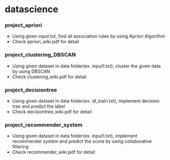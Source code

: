 # datascience

### project_apriori
* Using given input.txt, find all association rules by using Apriori Algorithm
* Check apriori_wiki.pdf for detail

### project_clustering_DBSCAN
* Using given dataset in data folder(ex. input1.txt), cluster the given data by using DBSCAN
* Check clustering_wiki.pdf for detail 

### project_decisiontree
* Using given dataset in data folder(ex. dt_train.txt), implement decision tree and predict the label
* Check decisiontree_wiki.pdf for detail

### project_recommender_system
* Using given dataset in data folder(ex. input1.txt), implement recommender system and predict the score by using collaborative filtering
* Check recommender_wiki.pdf for detail

